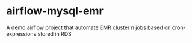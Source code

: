 # airflow-mysql-emr
A demo airflow project that automate EMR cluster n jobs based on cron-expressions stored in RDS
